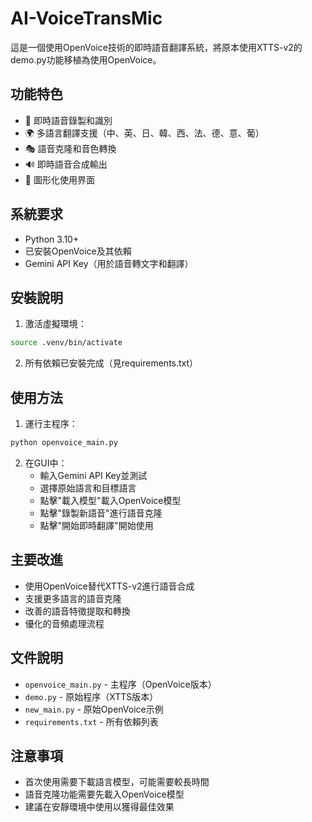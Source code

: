 # AI-VoiceTransMic


這是一個使用OpenVoice技術的即時語音翻譯系統，將原本使用XTTS-v2的demo.py功能移植為使用OpenVoice。

## 功能特色

- 🎤 即時語音錄製和識別
- 🌍 多語言翻譯支援（中、英、日、韓、西、法、德、意、葡）
- 🎭 語音克隆和音色轉換
- 🔊 即時語音合成輸出
- 💬 圖形化使用界面

## 系統要求

- Python 3.10+
- 已安裝OpenVoice及其依賴
- Gemini API Key（用於語音轉文字和翻譯）

## 安裝說明

1. 激活虛擬環境：
```bash
source .venv/bin/activate
```

2. 所有依賴已安裝完成（見requirements.txt）

## 使用方法

1. 運行主程序：
```bash
python openvoice_main.py
```

2. 在GUI中：
   - 輸入Gemini API Key並測試
   - 選擇原始語言和目標語言
   - 點擊"載入模型"載入OpenVoice模型
   - 點擊"錄製新語音"進行語音克隆
   - 點擊"開始即時翻譯"開始使用

## 主要改進

- 使用OpenVoice替代XTTS-v2進行語音合成
- 支援更多語言的語音克隆
- 改善的語音特徵提取和轉換
- 優化的音頻處理流程

## 文件說明

- `openvoice_main.py` - 主程序（OpenVoice版本）
- `demo.py` - 原始程序（XTTS版本）
- `new_main.py` - 原始OpenVoice示例
- `requirements.txt` - 所有依賴列表

## 注意事項

- 首次使用需要下載語言模型，可能需要較長時間
- 語音克隆功能需要先載入OpenVoice模型
- 建議在安靜環境中使用以獲得最佳效果